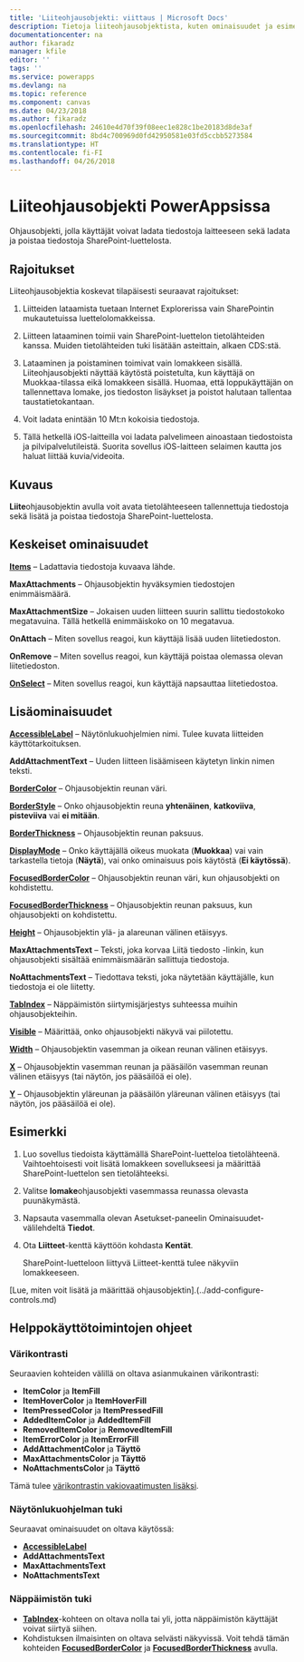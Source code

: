 ```yaml
---
title: 'Liiteohjausobjekti: viittaus | Microsoft Docs'
description: Tietoja liiteohjausobjektista, kuten ominaisuudet ja esimerkkejä
documentationcenter: na
author: fikaradz
manager: kfile
editor: ''
tags: ''
ms.service: powerapps
ms.devlang: na
ms.topic: reference
ms.component: canvas
ms.date: 04/23/2018
ms.author: fikaradz
ms.openlocfilehash: 24610e4d70f39f08eec1e828c1be20183d8de3af
ms.sourcegitcommit: 8bd4c700969d0fd42950581e03fd5ccbb5273584
ms.translationtype: HT
ms.contentlocale: fi-FI
ms.lasthandoff: 04/26/2018
---
```

# <a name="attachments-control-in-powerapps"></a>Liiteohjausobjekti PowerAppsissa
Ohjausobjekti, jolla käyttäjät voivat ladata tiedostoja laitteeseen sekä ladata ja poistaa tiedostoja SharePoint-luettelosta.

## <a name="limitations"></a>Rajoitukset
Liiteohjausobjektia koskevat tilapäisesti seuraavat rajoitukset:
1. Liitteiden lataamista tuetaan Internet Explorerissa vain SharePointin mukautetuissa luettelolomakkeissa.

1. Liitteen lataaminen toimii vain SharePoint-luettelon tietolähteiden kanssa.  Muiden tietolähteiden tuki lisätään asteittain, alkaen CDS:stä.

1. Lataaminen ja poistaminen toimivat vain lomakkeen sisällä.  Liiteohjausobjekti näyttää käytöstä poistetulta, kun käyttäjä on Muokkaa-tilassa eikä lomakkeen sisällä.   Huomaa, että loppukäyttäjän on tallennettava lomake, jos tiedoston lisäykset ja poistot halutaan tallentaa taustatietokantaan.

1. Voit ladata enintään 10 Mt:n kokoisia tiedostoja.  

1. Tällä hetkellä iOS-laitteilla voi ladata palvelimeen ainoastaan tiedostoista ja pilvipalvelutileistä. Suorita sovellus iOS-laitteen selaimen kautta jos haluat liittää kuvia/videoita.

## <a name="description"></a>Kuvaus
**Liite**ohjausobjektin avulla voit avata tietolähteeseen tallennettuja tiedostoja sekä lisätä ja poistaa tiedostoja SharePoint-luettelosta.

## <a name="key-properties"></a>Keskeiset ominaisuudet
**[Items](properties-core.md)**  – Ladattavia tiedostoja kuvaava lähde.

**MaxAttachments** – Ohjausobjektin hyväksymien tiedostojen enimmäismäärä.

**MaxAttachmentSize** – Jokaisen uuden liitteen suurin sallittu tiedostokoko megatavuina.  Tällä hetkellä enimmäiskoko on 10 megatavua.

**OnAttach** – Miten sovellus reagoi, kun käyttäjä lisää uuden liitetiedoston.

**OnRemove** – Miten sovellus reagoi, kun käyttäjä poistaa olemassa olevan liitetiedoston.

**[OnSelect](properties-core.md)** – Miten sovellus reagoi, kun käyttäjä napsauttaa liitetiedostoa.

## <a name="additional-properties"></a>Lisäominaisuudet
**[AccessibleLabel](properties-accessibility.md)** – Näytönlukuohjelmien nimi. Tulee kuvata liitteiden käyttötarkoituksen.

**AddAttachmentText** – Uuden liitteen lisäämiseen käytetyn linkin nimen teksti.

**[BorderColor](properties-color-border.md)** – Ohjausobjektin reunan väri.

**[BorderStyle](properties-color-border.md)** – Onko ohjausobjektin reuna **yhtenäinen**, **katkoviiva**, **pisteviiva** vai **ei mitään**.

**[BorderThickness](properties-color-border.md)** – Ohjausobjektin reunan paksuus.

**[DisplayMode](properties-core.md)** – Onko käyttäjällä oikeus muokata (**Muokkaa**) vai vain tarkastella tietoja (**Näytä**), vai onko ominaisuus pois käytöstä (**Ei käytössä**).

**[FocusedBorderColor](properties-color-border.md)**  – Ohjausobjektin reunan väri, kun ohjausobjekti on kohdistettu.

**[FocusedBorderThickness](properties-color-border.md)** – Ohjausobjektin reunan paksuus, kun ohjausobjekti on kohdistettu.

**[Height](properties-size-location.md)** – Ohjausobjektin ylä- ja alareunan välinen etäisyys.

**MaxAttachmentsText** – Teksti, joka korvaa Liitä tiedosto -linkin, kun ohjausobjekti sisältää enimmäismäärän sallittuja tiedostoja.

**NoAttachmentsText** – Tiedottava teksti, joka näytetään käyttäjälle, kun tiedostoja ei ole liitetty.

**[TabIndex](properties-accessibility.md)** – Näppäimistön siirtymisjärjestys suhteessa muihin ohjausobjekteihin.

**[Visible](properties-core.md)** – Määrittää, onko ohjausobjekti näkyvä vai piilotettu.

**[Width](properties-size-location.md)** – Ohjausobjektin vasemman ja oikean reunan välinen etäisyys.

**[X](properties-size-location.md)** – Ohjausobjektin vasemman reunan ja pääsäilön vasemman reunan välinen etäisyys (tai näytön, jos pääsäilöä ei ole).

**[Y](properties-size-location.md)** – Ohjausobjektin yläreunan ja pääsäilön yläreunan välinen etäisyys (tai näytön, jos pääsäilöä ei ole).


## <a name="example"></a>Esimerkki
1. Luo sovellus tiedoista käyttämällä SharePoint-luetteloa tietolähteenä.  Vaihtoehtoisesti voit lisätä lomakkeen sovellukseesi ja määrittää SharePoint-luettelon sen tietolähteeksi.

2. Valitse **lomake**ohjausobjekti vasemmassa reunassa olevasta puunäkymästä.

3. Napsauta vasemmalla olevan Asetukset-paneelin Ominaisuudet-välilehdeltä **Tiedot**.

4. Ota **Liitteet**-kenttä käyttöön kohdasta **Kentät**.

    SharePoint-luetteloon liittyvä Liitteet-kenttä tulee näkyviin lomakkeeseen.

[Lue, miten voit lisätä ja määrittää ohjausobjektin].(../add-configure-controls.md)


## <a name="accessibility-guidelines"></a>Helppokäyttötoimintojen ohjeet
### <a name="color-contrast"></a>Värikontrasti
Seuraavien kohteiden välillä on oltava asianmukainen värikontrasti:
* **ItemColor** ja **ItemFill**
* **ItemHoverColor** ja **ItemHoverFill**
* **ItemPressedColor** ja **ItemPressedFill**
* **AddedItemColor** ja **AddedItemFill**
* **RemovedItemColor** ja **RemovedItemFill**
* **ItemErrorColor** ja **ItemErrorFill**
* **AddAttachmentColor** ja **Täyttö**
* **MaxAttachmentsColor** ja **Täyttö**
* **NoAttachmentsColor** ja **Täyttö**

Tämä tulee [värikontrastin vakiovaatimusten lisäksi](../accessible-apps-color.md).

### <a name="screen-reader-support"></a>Näytönlukuohjelman tuki
Seuraavat ominaisuudet on oltava käytössä:
* **[AccessibleLabel](properties-accessibility.md)**
* **AddAttachmentsText**
* **MaxAttachmentsText**
* **NoAttachmentsText**

### <a name="keyboard-support"></a>Näppäimistön tuki
* **[TabIndex](properties-accessibility.md)**-kohteen on oltava nolla tai yli, jotta näppäimistön käyttäjät voivat siirtyä siihen.
* Kohdistuksen ilmaisinten on oltava selvästi näkyvissä. Voit tehdä tämän kohteiden **[FocusedBorderColor](properties-color-border.md)** ja **[FocusedBorderThickness](properties-color-border.md)** avulla.
